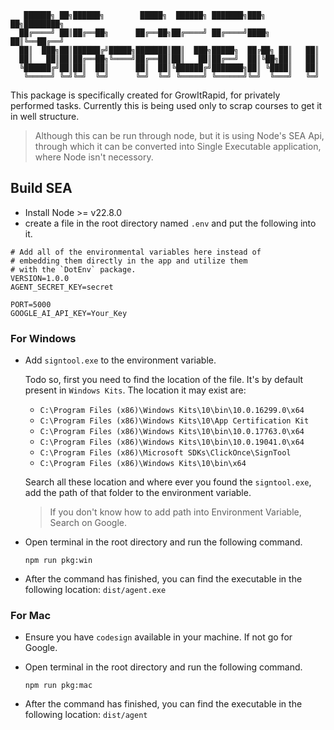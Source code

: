 ```
   ██████╗ ██╗██████╗        █████╗  ██████╗ ███████╗███╗   ██╗████████╗
  ██╔════╝ ██║██╔══██╗      ██╔══██╗██╔════╝ ██╔════╝████╗  ██║╚══██╔══╝
  ██║  ███╗██║██████╔╝█████╗███████║██║  ███╗█████╗  ██╔██╗ ██║   ██║   
  ██║   ██║██║██╔══██╗╚════╝██╔══██║██║   ██║██╔══╝  ██║╚██╗██║   ██║   
  ╚██████╔╝██║██║  ██║      ██║  ██║╚██████╔╝███████╗██║ ╚████║   ██║   
   ╚═════╝ ╚═╝╚═╝  ╚═╝      ╚═╝  ╚═╝ ╚═════╝ ╚══════╝╚═╝  ╚═══╝   ╚═╝   
```

This package is specifically created for GrowItRapid, for privately performed tasks. Currently this is being used only to scrap courses to get it in well structure.

> Although this can be run through node, but it is using Node's SEA Api, through which it can be converted into Single Executable application, where Node isn't necessory.

## Build SEA

- Install Node >= v22.8.0
- create a file in the root directory named `.env` and put the following into it.
```properties
# Add all of the environmental variables here instead of 
# embedding them directly in the app and utilize them 
# with the `DotEnv` package.
VERSION=1.0.0
AGENT_SECRET_KEY=secret

PORT=5000
GOOGLE_AI_API_KEY=Your_Key
```
### For Windows

- Add `signtool.exe` to the environment variable.
  
  Todo so, first you need to find the location of the file. It's by default present in `Windows Kits`. The location it may exist are:

  - `C:\Program Files (x86)\Windows Kits\10\bin\10.0.16299.0\x64`
  - `C:\Program Files (x86)\Windows Kits\10\App Certification Kit`
  - `C:\Program Files (x86)\Windows Kits\10\bin\10.0.17763.0\x64`
  - `C:\Program Files (x86)\Windows Kits\10\bin\10.0.19041.0\x64`
  - `C:\Program Files (x86)\Microsoft SDKs\ClickOnce\SignTool`
  - `C:\Program Files (x86)\Windows Kits\10\bin\x64`

  Search all these location and where ever you found the `signtool.exe`, add the path of that folder to the environment variable.

  > If you don't know how to add path into Environment Variable, Search on Google.

- Open terminal in the root directory and run the following command.

  `npm run pkg:win`

- After the command has finished, you can find the executable in the following location: `dist/agent.exe`

### For Mac

- Ensure you have `codesign` available in your machine. If not go for Google.

- Open terminal in the root directory and run the following command.

  `npm run pkg:mac`

- After the command has finished, you can find the executable in the following location: `dist/agent`